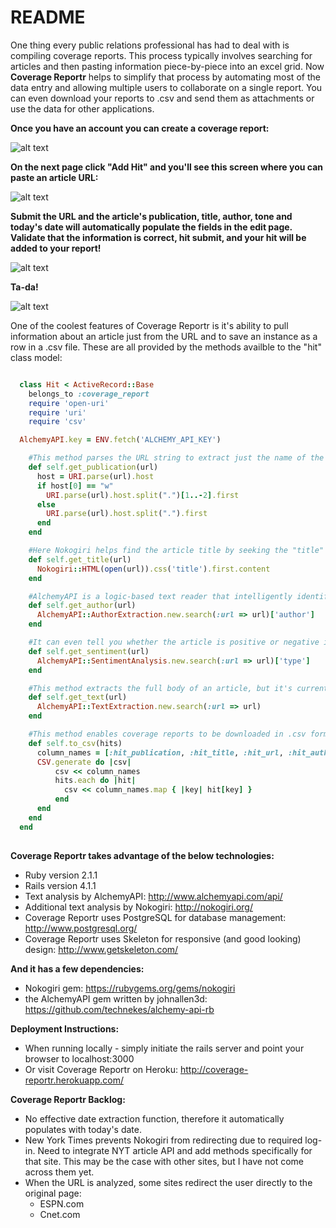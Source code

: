 # README

One thing every public relations professional has had to deal with is compiling coverage reports. This process typically involves searching for articles and then pasting information piece-by-piece into an excel grid. Now **Coverage Reportr** helps to simplify that process by automating most of the data entry and allowing multiple users to collaborate on a single report. You can even download your reports to .csv and send them as attachments or use the data for other applications.

**Once you have an account you can create a coverage report:**

![alt text](http://i.imgur.com/NkE1V1L.png "User Homepage")

**On the next page click "Add Hit" and you'll see this screen where you can paste an article URL:**

![alt text](http://i.imgur.com/cwLAFHD.png "Enter your URL")

**Submit the URL and the article's publication, title, author, tone and today's date will automatically populate the fields in the edit page. Validate that the information is correct, hit submit, and your hit will be added to your report!**

![alt text](http://i.imgur.com/NAHcxKE.png "Edit Hit Page")

**Ta-da!**

![alt text](http://i.imgur.com/MPFVHV7.png "Example coverage report with hit")

One of the coolest features of Coverage Reportr is it's ability to pull information about an article just from the URL and to save an instance as a row in a .csv file. These are all provided by the methods availble to the "hit" class model:

```ruby

  class Hit < ActiveRecord::Base
    belongs_to :coverage_report
    require 'open-uri'
    require 'uri'
    require 'csv'

  AlchemyAPI.key = ENV.fetch('ALCHEMY_API_KEY')

    #This method parses the URL string to extract just the name of the publication.
    def self.get_publication(url)
      host = URI.parse(url).host
      if host[0] == "w"
        URI.parse(url).host.split(".")[1..-2].first
      else
        URI.parse(url).host.split(".").first
      end
    end

    #Here Nokogiri helps find the article title by seeking the "title" css selector, it works most of the time.
    def self.get_title(url)
      Nokogiri::HTML(open(url)).css('title').first.content
    end

    #AlchemyAPI is a logic-based text reader that intelligently identifies the author of an article.
    def self.get_author(url)
      AlchemyAPI::AuthorExtraction.new.search(:url => url)['author']
    end

    #It can even tell you whether the article is positive or negative in tone, which is an important feature for PR people.
    def self.get_sentiment(url)
      AlchemyAPI::SentimentAnalysis.new.search(:url => url)['type']
    end

    #This method extracts the full body of an article, but it's currently not utilized in the current feature-set.
    def self.get_text(url)
      AlchemyAPI::TextExtraction.new.search(:url => url)
    end

    #This method enables coverage reports to be downloaded in .csv format.
    def self.to_csv(hits)
      column_names = [:hit_publication, :hit_title, :hit_url, :hit_author, :hit_date, :hit_sentiment]
      CSV.generate do |csv|
          csv << column_names
          hits.each do |hit|
            csv << column_names.map { |key| hit[key] }
          end
      end
    end
  end
  
```

**Coverage Reportr takes advantage of the below technologies:**

* Ruby version 2.1.1
* Rails version 4.1.1
* Text analysis by AlchemyAPI: http://www.alchemyapi.com/api/
* Additional text analysis by Nokogiri: http://nokogiri.org/
* Coverage Reportr uses PostgreSQL for database management: http://www.postgresql.org/
* Coverage Reportr uses Skeleton for responsive (and good looking) design: http://www.getskeleton.com/

**And it has a few dependencies:**
* Nokogiri gem: https://rubygems.org/gems/nokogiri
* the AlchemyAPI gem written by johnallen3d: https://github.com/technekes/alchemy-api-rb

**Deployment Instructions:**
* When running locally - simply initiate the rails server and point your browser to localhost:3000
* Or visit Coverage Reportr on Heroku: http://coverage-reportr.herokuapp.com/

**Coverage Reportr Backlog:**
* No effective date extraction function, therefore it automatically populates with today's date.
* New York Times prevents Nokogiri from redirecting due to required log-in. Need to integrate NYT article API and add methods specifically for that site. This may be the case with other sites, but I have not come across them yet.
* When the URL is analyzed, some sites redirect the user directly to the original page:
  * ESPN.com
  * Cnet.com
